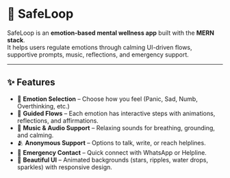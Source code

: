 # 🌸 SafeLoop

SafeLoop is an **emotion-based mental wellness app** built with the **MERN stack**.  
It helps users regulate emotions through calming UI-driven flows, supportive prompts, music, reflections, and emergency support.

---

## ✨ Features

- 🌿 **Emotion Selection** – Choose how you feel (Panic, Sad, Numb, Overthinking, etc.)  
- 💫 **Guided Flows** – Each emotion has interactive steps with animations, reflections, and affirmations.  
- 🎵 **Music & Audio Support** – Relaxing sounds for breathing, grounding, and calming.  
- 🫂 **Anonymous Support** – Options to talk, write, or reach helplines.  
- 📍 **Emergency Contact** – Quick connect with WhatsApp or Helpline.  
- 🌌 **Beautiful UI** – Animated backgrounds (stars, ripples, water drops, sparkles) with responsive design.  


